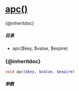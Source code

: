 [apc()](http://twinh.github.com/widget/api/apc)
===============================================

{@inheritdoc}

##### 目录
* apc($key, $value, $expire)

### {@inheritdoc}
```php
void apc($key, $value, $expire)
```

##### 参数

